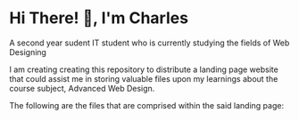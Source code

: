 # Hi There! 👋, I'm Charles

A second year sudent IT student who is currently studying the fields of Web Designing

I am creating creating this repository to distribute a landing page website that could assist me in storing valuable files upon my learnings about the course subject, Advanced Web Design.

The following are the files that are comprised within the said landing page:
